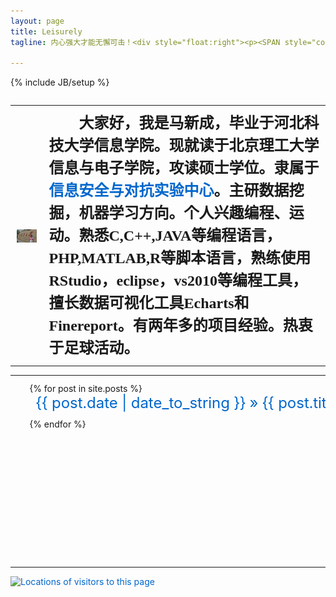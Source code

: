 ```yaml
---
layout: page
title: Leisurely
tagline: 内心强大才能无懈可击！<div style="float:right"><p><SPAN style="color:blue;font-family:楷体" id="Clock"></SPAN></p></div>

---
```

{% include JB/setup %}
<style type="text/css">
*{padding:0; margin:0;}
#roll{ border:0px solid red;height:280px; margin:10px auto; width:600px; overflow:hidden;list-style:none;}
#roll li{height:40px; padding-left:10px;line-height:30px; border-bottom:0px solid #ddd;}
a{text-decoration:none;color:#0066CC;}
a:hover{ color:#FF0000; text-decoration: underline;} 
</style>
<script type="text/javascript">
function tick() {
var years,months,days,hours, minutes, seconds;
var intYears,intMonths,intDays,intHours, intMinutes, intSeconds;
var today;
today = new Date(); //系统当前时间
intYears = today.getFullYear(); //得到年份,getFullYear()比getYear()更普适
intMonths = today.getMonth() + 1; //得到月份，要加1
intDays = today.getDate(); //得到日期
intHours = today.getHours(); //得到小时 
intMinutes = today.getMinutes(); //得到分钟
intSeconds = today.getSeconds(); //得到秒钟
years = intYears + "年"; 

if(intMonths < 10 ){
months = "0" + intMonths +"月";
} else {
months = intMonths +"月";
}
if(intDays < 10 ){
days = "0" + intDays +"日 ";
} else {
days = intDays + "日 ";
}
if (intHours == 0) {
hours = "00:";
} else if (intHours < 10) {
hours = "0" + intHours+":";
} else {
hours = intHours + ":";
}
if (intMinutes < 10) {
minutes = "0"+intMinutes+":";
} else {
minutes = intMinutes+":";
}
if (intSeconds < 10) {
seconds = "0"+intSeconds+" ";
} else {
seconds = intSeconds+" ";
}
timeString = "北京时间："+years+months+days+hours+minutes+seconds;
Clock.innerHTML = timeString;
window.setTimeout("tick();", 1000);
}
tick();
</script>

<div>
<div style="float:left;width:100%">
<table>
<tr>
<td style="padding:10px">
<img src="myself.png" align="left"/></div>
</td>
<td style="padding:10px">
<div style="float:right" id="clustrmaps-widget"></div>
<span style="align: right; margin-left:2em; text-align:center; font-family: KaiTi; font-weight: bold; line-height:1.5em;font-size:18pt;">
大家好，我是马新成，毕业于河北科技大学信息学院。现就读于北京理工大学信息与电子学院，攻读硕士学位。隶属于<a href="http://www.isclab.org">信息安全与对抗实验中心</a>。主研数据挖掘，机器学习方向。个人兴趣编程、运动。熟悉C,C++,JAVA等编程语言，PHP,MATLAB,R等脚本语言，熟练使用RStudio，eclipse，vs2010等编程工具，擅长数据可视化工具Echarts和Finereport。有两年多的项目经验。热衷于足球活动。</span>
</td>
</tr>
</table>
</div>
<br/>

<table style="width:100%">
	<tr>
		<td style="width:50%">
		<ol id="roll" style="float:right">
			{% for post in site.posts %}
			<li><a style="font-size:18pt" href="{{ BASE_PATH }}{{ post.url }}">{{ post.date | date_to_string }} &raquo; {{ post.title }}</a></li>
			{% endfor %}
		</ol>
		</td>
		<td style="width:50%">
		<div style="width:50%">
			<video width="528" height="297" controls autoplay loop>
				<source src="myself.mp4" type="video/mp4"></source>
			</video>
			<audio autoplay="autoplay" height="100" width="100" loop>
				<source src="bg.mp3" type="audio/mp3" />
			</audio>
		</div>
		</td>
	</tr>
</table>

<script type="text/javascript">
(function(A){
   function _ROLL(obj){
      this.ele = document.getElementById(obj);
	  this.interval = false;
	  this.currentNode = 0;
	  this.passNode = 0;
	  this.speed = 100;
	  this.childs = _childs(this.ele);
	  this.childHeight = parseInt(_style(this.childs[0])['height']);
	      addEvent(this.ele,'mouseover',function(){
				                               window._loveYR.pause();
											});
		  addEvent(this.ele,'mouseout',function(){
				                               window._loveYR.start(_loveYR.speed);
											});
   }
   function _style(obj){
     return obj.currentStyle || document.defaultView.getComputedStyle(obj,null);
   }
   function _childs(obj){
	  var childs = [];
	  for(var i=0;i<obj.childNodes.length;i++){
		 var _this = obj.childNodes[i];
		 if(_this.nodeType===1){
			childs.push(_this);
		 }
	  }   
	  return childs;
   }
	function addEvent(elem,evt,func){
	   if(-[1,]){
		   elem.addEventListener(evt,func,false);   
	   }else{
		   elem.attachEvent('on'+evt,func);
	   };
	}
	function innerest(elem){
      var c = elem;
	  while(c.childNodes.item(0).nodeType==1){
	      c = c.childNodes.item(0);
	  }
	  return c;
	}
   _ROLL.prototype = {
      start:function(s){
	          var _this = this;
			  _this.speed = s || 100;
		      _this.interval = setInterval(function(){
						    _this.ele.scrollTop += 1;
							_this.passNode++;
							if(_this.passNode%_this.childHeight==0){
								  var o = _this.childs[_this.currentNode] || _this.childs[0];
								  _this.currentNode<(_this.childs.length-1)?_this.currentNode++:_this.currentNode=0;
								  _this.passNode = 0;
								  _this.ele.scrollTop = 0;
								  _this.ele.appendChild(o);
							}
						  },_this.speed);
	  },
	  pause:function(){
		 var _this = this;
	     clearInterval(_this.interval);
	  }
   }
    A.marqueen = function(obj){A._loveYR = new _ROLL(obj); return A._loveYR;}
})(window);
marqueen('roll').start(100/*速度默认100*/);
</script>
<script type="text/javascript">
    var _clustrmaps = {
        'url': 'http://leisurely.github.io',
        'user': 1175278,
        'server': '3',
        'id': 'clustrmaps-widget',
        'version': 1,
        'date': '2015-07-28',
        'lang': 'zh',
        'corners': 'square'
    }; (function() {
        var s = document.createElement('script');
        s.type = 'text/javascript';
        s.async = true;
        s.src = 'http://www3.clustrmaps.com/counter/map.js';
        var x = document.getElementsByTagName('script')[0];
        x.parentNode.insertBefore(s, x);
    })();
</script>
<noscript>
    <a href="http://www3.clustrmaps.com/user/6af11eeee">
        <img src="http://www3.clustrmaps.com/stats/maps-no_clusters/leisurely.github.io-thumb.jpg"
        alt="Locations of visitors to this page" />
    </a>
</noscript>